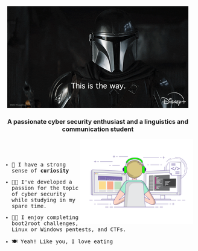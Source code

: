 <div align="center">
  <img width="auto" height="auto" src="./resources/images/mandalorian.gif"/>
  <h3>A passionate cyber security enthusiast and a linguistics and communication student</h3>
</div>

  <img align="right" width="300" height="auto" src="./resources/images/coding-freak.gif"/>

<div align="left">
  <samp>

<p>&nbsp;</p>
<p>&nbsp;</p>
    
- 👻 I have a strong sense of **curiosity**

- 👨‍💻 I've developed a passion for the topic of cyber security while studying in my spare time.

- 🐱‍👤 I enjoy completing boot2root challenges, Linux or Windows pentests, and CTFs.

- 🍽  Yeah! Like you, I love eating
    
<p>&nbsp;</p>
  
  </samp>
</div>
 

